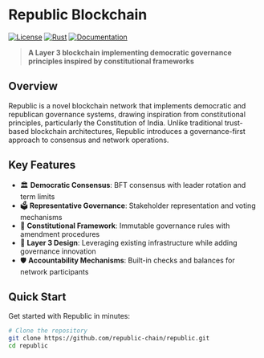 # Republic Blockchain

[![License](https://img.shields.io/badge/license-MIT-blue.svg)](https://github.com/republic-chain/republic/blob/main/LICENSE)
[![Rust](https://img.shields.io/badge/rust-1.70+-orange.svg)](https://www.rust-lang.org)
[![Documentation](https://img.shields.io/badge/docs-latest-blue.svg)](https://republic-chain.readthedocs.io/)

> **A Layer 3 blockchain implementing democratic governance principles inspired by constitutional frameworks**

## Overview

Republic is a novel blockchain network that implements democratic and republican governance systems, drawing inspiration from constitutional principles, particularly the Constitution of India. Unlike traditional trust-based blockchain architectures, Republic introduces a governance-first approach to consensus and network operations.

## Key Features

- 🏛️ **Democratic Consensus**: BFT consensus with leader rotation and term limits
- 🗳️ **Representative Governance**: Stakeholder representation and voting mechanisms
- 📜 **Constitutional Framework**: Immutable governance rules with amendment procedures
- 🔗 **Layer 3 Design**: Leveraging existing infrastructure while adding governance innovation
- 🛡️ **Accountability Mechanisms**: Built-in checks and balances for network participants

## Quick Start

Get started with Republic in minutes:

```bash
# Clone the repository
git clone https://github.com/republic-chain/republic.git
cd republic
```